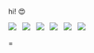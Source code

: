 hi! :heart_eyes:

<!-- <img src="https://img.shields.io/badge/표시할이름-색상?style=for-the-badge&logo=기술스택아이콘&logoColor=white"> -->
<!-- 기술스택 -->
<img src="https://img.shields.io/badge/java-007396?style=for-the-badge&logo=java&logoColor=white">
 &nbsp; <img src="https://img.shields.io/badge/C-A8B9CC?style=for-the-badge&logo=C&logoColor=white"> &nbsp; <img src="https://img.shields.io/badge/C++-00599C?style=for-the-badge&logo=cplusplus&logoColor=white">
 &nbsp; <img src="https://img.shields.io/badge/Python-3776AB?style=for-the-badge&logo=Python&logoColor=white"> &nbsp; <img src="https://img.shields.io/badge/HTML5-E34F26?style=for-the-badge&logo=HTML5&logoColor=white"> &nbsp; <img src="https://img.shields.io/badge/CSS-1572B6?style=for-the-badge&logo=CSS3&logoColor=white">

=
